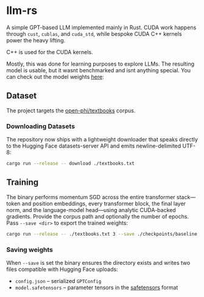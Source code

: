 # llm-rs

A simple GPT-based LLM implemented mainly in Rust. CUDA work happens through `cust`, `cublas`, and `cuda_std`, while bespoke CUDA C++ kernels power the heavy lifting.

C++ is used for the CUDA kernels.

Mostly, this was done for learning purposes to explore LLMs. The resulting model is usable, but it wasnt benchmarked and isnt anything special. You can check out the model weights [here](https://huggingface.co/zekdevs/llm-rs):

## Dataset

The project targets the [open-phi/textbooks](https://huggingface.co/datasets/open-phi/textbooks) corpus.

### Downloading Datasets

The repository now ships with a lightweight downloader that speaks directly to
the Hugging Face datasets-server API and emits newline-delimited UTF-8:

```bash
cargo run --release -- download ./textbooks.txt
```

## Training

The binary performs momentum SGD across the entire transformer stack—token and position embeddings, every transformer block, the final layer norm, and the language-model head—using analytic CUDA-backed gradients. Provide the corpus path and optionally the number of epochs. Pass `--save <dir>` to export the trained weights:

```bash
cargo run --release -- ./textbooks.txt 3 --save ./checkpoints/baseline
```

### Saving weights

When `--save` is set the binary ensures the directory exists and writes two files compatible with Hugging Face uploads:

- `config.json` – serialized `GPTConfig`
- `model.safetensors` – parameter tensors in the [safetensors](https://github.com/huggingface/safetensors) format
